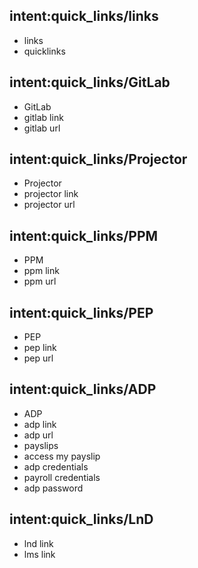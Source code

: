 ## intent:quick_links/links
- links
- quicklinks

## intent:quick_links/GitLab
- GitLab
- gitlab link
- gitlab url

## intent:quick_links/Projector
- Projector
- projector link
- projector url

## intent:quick_links/PPM
- PPM
- ppm link
- ppm url

## intent:quick_links/PEP
- PEP
- pep link
- pep url

## intent:quick_links/ADP
- ADP
- adp link
- adp url
- payslips
- access my payslip
- adp credentials
- payroll credentials
- adp password

## intent:quick_links/LnD
- lnd link
- lms link